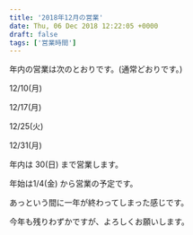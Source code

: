 ```yaml
---
title: '2018年12月の営業'
date: Thu, 06 Dec 2018 12:22:05 +0000
draft: false
tags: ['営業時間']
---
```


年内の営業は次のとおりです。(通常どおりです。)

12/10(月)

12/17(月)

12/25(火)

12/31(月)

年内は 30(日) まで営業します。

年始は1/4(金) から営業の予定です。

あっという間に一年が終わってしまった感じです。

今年も残りわずかですが、よろしくお願いします。
